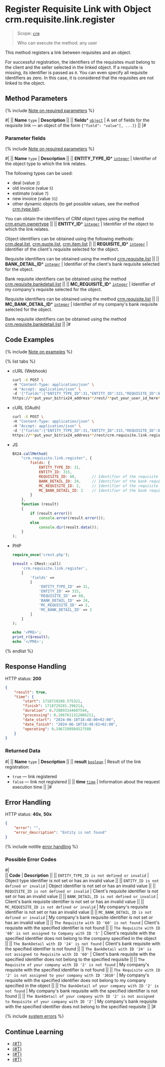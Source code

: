 # Register Requisite Link with Object crm.requisite.link.register

> Scope: [`crm`](../../../scopes/permissions.md)
>
> Who can execute the method: any user

This method registers a link between requisites and an object.

For successful registration, the identifiers of the requisites must belong to the client and the seller selected in the linked object. If a requisite is missing, its identifier is passed as `0`. You can even specify all requisite identifiers as zero. In this case, it is considered that the requisites are not linked to the object.

## Method Parameters

{% include [Note on required parameters](../../../../_includes/required.md) %}

#|
|| **Name**
`type` | **Description** ||
|| **fields***
[`object`](../../../data-types.md) | A set of fields for the requisite link — an object of the form `{"field": "value"[, ...]}` ||
|#

### Parameter fields

{% include [Note on required parameters](../../../../_includes/required.md) %}

#|
|| **Name**
`type` | **Description** ||
|| **ENTITY_TYPE_ID***
[`integer`](../../../data-types.md) | Identifier of the object type to which the link relates.

The following types can be used:
- deal (value `2`)
- old invoice (value `5`)
- estimate (value `7`)
- new invoice (value `31`)
- other dynamic objects (to get possible values, see the method [crm.type.list](../../universal/user-defined-object-types/crm-type-list.md)).

You can obtain the identifiers of CRM object types using the method [crm.enum.ownertype](../../auxiliary/enum/crm-enum-owner-type.md) 
||
|| **ENTITY_ID***
[`integer`](../../../data-types.md) | Identifier of the object to which the link relates. 

Object identifiers can be obtained using the following methods: [crm.deal.list](../../deals/crm-deal-list.md), [crm.quote.list](../../quote/crm-quote-list.md), [crm.item.list](../../universal/crm-item-list.md) ||
|| **REQUISITE_ID***
[`integer`](../../../data-types.md) | Identifier of the client's requisite selected for the object. 

Requisite identifiers can be obtained using the method [crm.requisite.list](../universal/crm-requisite-list.md) ||
|| **BANK_DETAIL_ID***
[`integer`](../../../data-types.md) | Identifier of the client's bank requisite selected for the object.

Bank requisite identifiers can be obtained using the method [crm.requisite.bankdetail.list](../bank-detail/crm-requisite-bank-detail-list.md) ||
|| **MC_REQUISITE_ID***
[`integer`](../../../data-types.md) | Identifier of my company's requisite selected for the object. 

Requisite identifiers can be obtained using the method [crm.requisite.list](../universal/crm-requisite-list.md) ||
|| **MC_BANK_DETAIL_ID***
[`integer`](../../../data-types.md) | Identifier of my company's bank requisite selected for the object. 

Bank requisite identifiers can be obtained using the method [crm.requisite.bankdetail.list](../bank-detail/crm-requisite-bank-detail-list.md) ||
|#

## Code Examples

{% include [Note on examples](../../../../_includes/examples.md) %}

{% list tabs %}

- cURL (Webhook)

    ```bash
    curl -X POST \
    -H "Content-Type: application/json" \
    -H "Accept: application/json" \
    -d '{"fields":{"ENTITY_TYPE_ID":31,"ENTITY_ID":315,"REQUISITE_ID":60,"BANK_DETAIL_ID":24,"MC_REQUISITE_ID":2,"MC_BANK_DETAIL_ID":2}}' \
    https://**put_your_bitrix24_address**/rest/**put_your_user_id_here**/**put_your_webhook_here**/crm.requisite.link.register
    ```

- cURL (OAuth) 

    ```bash
    curl -X POST \
    -H "Content-Type: application/json" \
    -H "Accept: application/json" \
    -d '{"fields":{"ENTITY_TYPE_ID":31,"ENTITY_ID":315,"REQUISITE_ID":60,"BANK_DETAIL_ID":24,"MC_REQUISITE_ID":2,"MC_BANK_DETAIL_ID":2},"auth":"**put_access_token_here**"}' \
    https://**put_your_bitrix24_address**/rest/crm.requisite.link.register
    ```

- JS

    ```js
    BX24.callMethod(
        "crm.requisite.link.register", {
            fields: {
                ENTITY_TYPE_ID: 31,
                ENTITY_ID: 315,
                REQUISITE_ID: 60,       // Identifier of the requisite belonging to the client
                BANK_DETAIL_ID: 24,     // Identifier of the bank requisite belonging to the client
                MC_REQUISITE_ID: 2,     // Identifier of the requisite belonging to the selling company
                MC_BANK_DETAIL_ID: 2    // Identifier of the bank requisite belonging to the selling company
            }
        },
        function (result)
        {
            if (result.error())
                console.error(result.error());
            else
                console.dir(result.data());
        }
    );
    ```

- PHP

    ```php
    require_once('crest.php');

    $result = CRest::call(
        'crm.requisite.link.register',
        [
            'fields' =>
            [
                'ENTITY_TYPE_ID' => 31,
                'ENTITY_ID' => 315,
                'REQUISITE_ID' => 60,
                'BANK_DETAIL_ID' => 24,
                'MC_REQUISITE_ID' => 2,
                'MC_BANK_DETAIL_ID' => 2
            ]
        ]
    );

    echo '<PRE>';
    print_r($result);
    echo '</PRE>';
    ```

{% endlist %}

## Response Handling

HTTP status: **200**

```json
{
    "result": true,
    "time": {
        "start": 1718729280.575321,
        "finish": 1718729281.296214,
        "duration": 0.720893144607544,
        "processing": 0.1967611312866211,
        "date_start": "2024-06-18T18:48:00+02:00",
        "date_finish": "2024-06-18T18:48:01+02:00",
        "operating": 0.1967298984527588
    }
}
```

### Returned Data

#|
|| **Name**
`type` | **Description** ||
|| **result**
[`boolean`](../../../data-types.md) | Result of the link registration:
- `true` — link registered
- `false` — link not registered
||
|| **time**
[`time`](../../../data-types.md) | Information about the request execution time ||
|#

## Error Handling

HTTP status: **40x**, **50x**

```json
{
    "error": "",
    "error_description": "Entity is not found"
}
```

{% include notitle [error handling](../../../../_includes/error-info.md) %}

### Possible Error Codes

#|  
|| **Code** | **Description** ||
|| `ENTITY_TYPE_ID is not defined or invalid` | Object type identifier is not set or has an invalid value ||
|| `ENTITY_ID is not defined or invalid` | Object identifier is not set or has an invalid value ||
|| `REQUISITE_ID is not defined or invalid` | Client's requisite identifier is not set or has an invalid value ||
|| `BANK_DETAIL_ID is not defined or invalid` | Client's bank requisite identifier is not set or has an invalid value ||
|| `MC_REQUISITE_ID is not defined or invalid` | My company's requisite identifier is not set or has an invalid value ||
|| `MC_BANK_DETAIL_ID is not defined or invalid` | My company's bank requisite identifier is not set or has an invalid value ||
|| `The Requisite with ID '60' is not found` | Client's requisite with the specified identifier is not found ||
|| `The Requisite with ID '60' is not assigned to Company with ID '5'` | Client's requisite with the specified identifier does not belong to the company specified in the object ||
|| `The BankDetail with ID '24' is not found` | Client's bank requisite with the specified identifier is not found ||
|| `The BankDetail with ID '24' is not assigned to Requisite with ID '60'` | Client's bank requisite with the specified identifier does not belong to the specified requisite ||
|| `The Requisite of your company with ID '2' is not found` | My company's requisite with the specified identifier is not found ||
|| `The Requisite with ID '2' is not assigned to your company with ID '3010'` | My company's requisite with the specified identifier does not belong to my company specified in the object ||
|| `The BankDetail of your company with ID '2' is not found` | My company's bank requisite with the specified identifier is not found ||
|| `The BankDetail of your company with ID '2' is not assigned to Requisite of your company with ID '2'` | My company's bank requisite with the specified identifier does not belong to the specified requisite ||
|#

{% include [system errors](../../../../_includes/system-errors.md) %}

## Continue Learning

- [{#T}](./crm-requisite-link-get.md)
- [{#T}](./crm-requisite-link-list.md)
- [{#T}](./crm-requisite-link-unregister.md)
- [{#T}](./crm-requisite-link-fields.md)